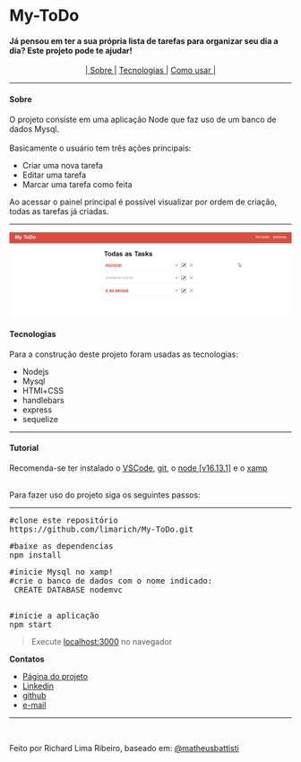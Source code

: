 <h1>My-ToDo</h1>
<h4>Já pensou em ter a sua própria lista de tarefas para organizar seu dia a dia? Este projeto pode te ajudar!</h4>
<p align="center">
  <a href="#sobre">| Sobre |</a>
  <a href="#tecnologias"> Tecnologias |</a>
  <a href="#tutorial"> Como usar |</a>
</p>
<hr>
<h4>Sobre</h4>
<p>O projeto consiste em uma aplicação Node que faz uso de um banco de dados Mysql.
<br><br>
Basicamente o usuário tem três ações principais:<ul><li>Criar uma nova tarefa</li><li>Editar uma tarefa</li> <li>Marcar uma tarefa como feita</li></ul>
Ao acessar o painel principal é possível visualizar por ordem de criação, todas as tarefas já criadas.
</p>
<hr>
<img src="https://github.com/limarich/My-ToDo/blob/main/Anima%C3%A7%C3%A3o.gif" />
<h4>Tecnologias</h4>
<p>
Para a construção deste projeto foram usadas as tecnologias:
 <ul> 
  <li>Nodejs</li>
  <li>Mysql</li>
  <li>HTMl+CSS</li>
  <li>handlebars</li>
  <li>express</li>
  <li>sequelize</li>
</ul>
</p>
<hr>
<h4>Tutorial</h4>
<h>Recomenda-se ter instalado o <a href="https://code.visualstudio.com/"> VSCode</a>, <a href="https://git-scm.com/downloads"> git</a>, o <a href="https://nodejs.org/en/"> node [v16.13.1]</a> e o <a href="https://www.apachefriends.org/pt_br/index.html">xamp</a></h>
<p>
  <br>
Para fazer uso do projeto siga os seguintes passos:
  <hr>
</p>
<pre>
#clone este repositório
https://github.com/limarich/My-ToDo.git
</pre>
<pre>
#baixe as dependencias
npm install
</pre>
<pre>
#inicie Mysql no xamp!
#crie o banco de dados com o nome indicado:
 CREATE DATABASE nodemvc
 </pre>
 <pre>
#inicie a aplicação
npm start
</pre>

> Execute  <a href="http://localhost:3000/">localhost:3000</a> no navegador

**Contatos** 
- <a href="https://limarich.github.io/My-ToDo/">Página do projeto</a>
- <a href="https://www.linkedin.com/in/richard-lima-488b451a8/">Linkedin</a>
- <a href="https://github.com/limarich/">github</a> 
- <a href="mailto:richard.esclima@gmail.com">e-mail</a>

------------


<br>

<p>Feito por Richard Lima Ribeiro, baseado em: <a href="https://github.com/matheusbattisti?tab=repositories">@matheusbattisti</a></p>

